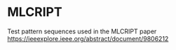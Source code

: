 # MLCRIPT
Test pattern sequences used in the MLCRIPT paper
https://ieeexplore.ieee.org/abstract/document/9806212
